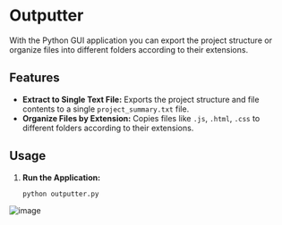# Outputter

With the Python GUI application you can export the project structure or organize files into different folders according to their extensions.

## Features

- **Extract to Single Text File:** Exports the project structure and file contents to a single `project_summary.txt` file.
- **Organize Files by Extension:** Copies files like `.js`, `.html`, `.css` to different folders according to their extensions.

## Usage

1. **Run the Application:**
   ```bash
   python outputter.py
![image](https://github.com/user-attachments/assets/12e5c4b4-b705-4cc4-b991-24999f75c130)
